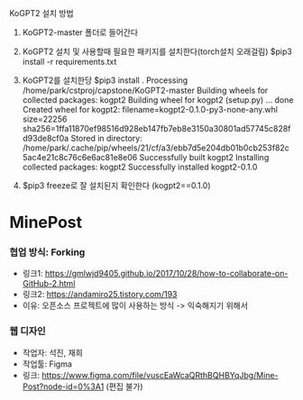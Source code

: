 KoGPT2 설치 방법
1. KoGPT2-master 폴더로 들어간다
2. KoGPT2 설치 및 사용할때 필요한 패키지를 설치한다(torch설치 오래걸림)
  $pip3 install -r requirements.txt
3. KoGPT2를 설치한당
  $pip3 install .
Processing /home/park/cstproj/capstone/KoGPT2-master
Building wheels for collected packages: kogpt2
Building wheel for kogpt2 (setup.py) ... done
Created wheel for kogpt2: filename=kogpt2-0.1.0-py3-none-any.whl size=22256 sha256=1ffa11870ef98516d928eb147fb7eb8e3150a30801ad57745c828fd93de8cf0a
Stored in directory: /home/park/.cache/pip/wheels/21/cf/a3/ebb7d5e204db01b0cb253f82c5ac4e21c8c76c6e6ac81e8e06
Successfully built kogpt2
Installing collected packages: kogpt2
Successfully installed kogpt2-0.1.0

4. $pip3 freeze로 잘 설치된지 확인한다
(kogpt2==0.1.0)

# MinePost

### 협업 방식: Forking
- 링크1: <https://gmlwjd9405.github.io/2017/10/28/how-to-collaborate-on-GitHub-2.html>
- 링크2: <https://andamiro25.tistory.com/193>
- 이유: 오픈소스 프로젝트에 많이 사용하는 방식 -> 익숙해지기 위해서

### 웹 디자인
- 작업자: 석진, 재희
- 작업툴: Figma
- 링크: <https://www.figma.com/file/vuscEaWcaQRthBQHBYqJbg/Mine-Post?node-id=0%3A1> (편집 불가)

